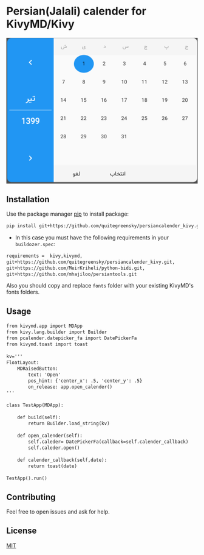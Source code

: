 # Persian(Jalali) calender for KivyMD/Kivy

<img align="center" width="512" src="https://raw.githubusercontent.com/quitegreensky/persiancalender_kivy/dev/images/showcase.png"/>

## Installation

Use the package manager [pip](https://pip.pypa.io/en/stable/) to install package:

```bash
pip install git+https://github.com/quitegreensky/persiancalender_kivy.git
```

- In this case you must have the following requirements in your ```buildozer.spec```:
```
requirements =  kivy,kivymd, git+https://github.com/quitegreensky/persiancalender_kivy.git, git+https://github.com/MeirKriheli/python-bidi.git, git+https://github.com/mhajiloo/persiantools.git
```

Also you should copy and replace ```fonts``` folder with your existing KivyMD's fonts folders.
## Usage

```
from kivymd.app import MDApp
from kivy.lang.builder import Builder 
from pcalender.datepicker_fa import DatePickerFa
from kivymd.toast import toast

kv='''
FloatLayout:
    MDRaisedButton:
        text: 'Open'
        pos_hint: {'center_x': .5, 'center_y': .5}
        on_release: app.open_calender()
'''

class TestApp(MDApp):

    def build(self):
        return Builder.load_string(kv)

    def open_calender(self):
        self.caleder= DatePickerFa(callback=self.calender_callback)
        self.caleder.open()

    def calender_callback(self,date):
        return toast(date)

TestApp().run()
```
 
## Contributing
Feel free to open issues and ask for help.

## License
[MIT](https://choosealicense.com/licenses/mit/)
